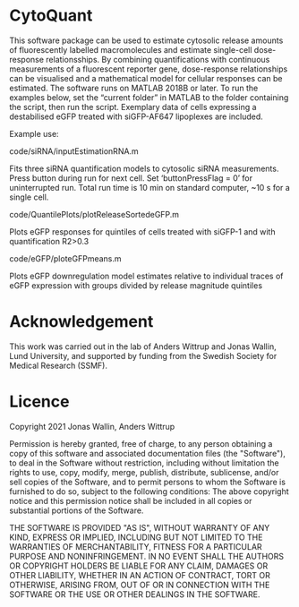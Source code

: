 # CytoQuant

This software package can be used to estimate cytosolic release amounts of fluorescently labelled macromolecules and estimate single-cell dose-response relationsships. By combining quantifications with continuous measurements of a fluorescent reporter gene, dose-response relationships can be visualised and a mathematical model for cellular responses can be estimated. The software runs on MATLAB 2018B or later. To run the examples below, set the “current folder” in MATLAB to the folder containing the script, then run the script. Exemplary data of cells expressing a destabilised eGFP treated with siGFP-AF647 lipoplexes are included. 

Example use:

code/siRNA/inputEstimationRNA.m

Fits three siRNA quantification models to cytosolic siRNA measurements. Press button during run for next cell. Set ‘buttonPressFlag = 0’ for uninterrupted run. Total run time is 10 min on standard computer, ~10 s for a single cell.

code/QuantilePlots/plotReleaseSortedeGFP.m

Plots eGFP responses for quintiles of cells treated with siGFP-1 and with quantification R2>0.3

code/eGFP/ploteGFPmeans.m

Plots eGFP downregulation model estimates relative to individual traces of eGFP expression with groups divided by release magnitude quintiles

# Acknowledgement

This work was carried out in the lab of Anders Wittrup and Jonas Wallin, Lund University, and supported by funding from the Swedish Society for Medical Research (SSMF). 


# Licence

Copyright 2021 Jonas Wallin, Anders Wittrup

Permission is hereby granted, free of charge, to any person obtaining a copy of this software and associated documentation files (the "Software"), to deal in the Software without restriction, including without limitation the rights to use, copy, modify, merge, publish, distribute, sublicense, and/or sell copies of the Software, and to permit persons to whom the Software is furnished to do so, subject to the following conditions:
The above copyright notice and this permission notice shall be included in all copies or substantial portions of the Software.

THE SOFTWARE IS PROVIDED "AS IS", WITHOUT WARRANTY OF ANY KIND, EXPRESS OR IMPLIED, INCLUDING BUT NOT LIMITED TO THE WARRANTIES OF MERCHANTABILITY, FITNESS FOR A PARTICULAR PURPOSE AND NONINFRINGEMENT. IN NO EVENT SHALL THE AUTHORS OR COPYRIGHT HOLDERS BE LIABLE FOR ANY CLAIM, DAMAGES OR OTHER LIABILITY, WHETHER IN AN ACTION OF CONTRACT, TORT OR OTHERWISE, ARISING FROM, OUT OF OR IN CONNECTION WITH THE SOFTWARE OR THE USE OR OTHER DEALINGS IN THE SOFTWARE.
